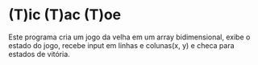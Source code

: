 # (T)ic (T)ac (T)oe
Este programa cria um jogo da velha em um array bidimensional, exibe o estado do jogo, recebe input em linhas e colunas(x, y) e checa para estados de vitória.

